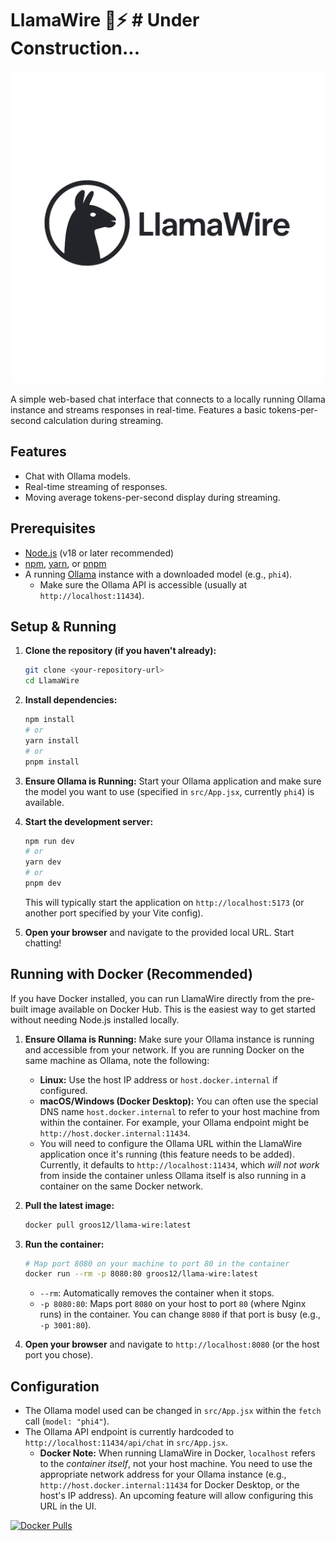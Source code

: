 # LlamaWire 🦙⚡️ # Under Construction...

<p align="center"><img src="public/dark-logo.png" alt="LlamaWire Logo" width="500"></p>

A simple web-based chat interface that connects to a locally running Ollama instance and streams responses in real-time. Features a basic tokens-per-second calculation during streaming.

## Features

*   Chat with Ollama models.
*   Real-time streaming of responses.
*   Moving average tokens-per-second display during streaming.

## Prerequisites

*   [Node.js](https://nodejs.org/) (v18 or later recommended)
*   [npm](https://www.npmjs.com/), [yarn](https://yarnpkg.com/), or [pnpm](https://pnpm.io/)
*   A running [Ollama](https://ollama.com/) instance with a downloaded model (e.g., `phi4`).
    *   Make sure the Ollama API is accessible (usually at `http://localhost:11434`).

## Setup & Running

1.  **Clone the repository (if you haven't already):**
    ```bash
    git clone <your-repository-url>
    cd LlamaWire
    ```

2.  **Install dependencies:**
    ```bash
    npm install
    # or
    yarn install
    # or
    pnpm install
    ```

3.  **Ensure Ollama is Running:**
    Start your Ollama application and make sure the model you want to use (specified in `src/App.jsx`, currently `phi4`) is available.

4.  **Start the development server:**
    ```bash
    npm run dev
    # or
    yarn dev
    # or
    pnpm dev
    ```
    This will typically start the application on `http://localhost:5173` (or another port specified by your Vite config).

5.  **Open your browser** and navigate to the provided local URL. Start chatting!

## Running with Docker (Recommended)

If you have Docker installed, you can run LlamaWire directly from the pre-built image available on Docker Hub. This is the easiest way to get started without needing Node.js installed locally.

1.  **Ensure Ollama is Running:**
    Make sure your Ollama instance is running and accessible from your network. If you are running Docker on the same machine as Ollama, note the following:
    *   **Linux:** Use the host IP address or `host.docker.internal` if configured.
    *   **macOS/Windows (Docker Desktop):** You can often use the special DNS name `host.docker.internal` to refer to your host machine from within the container. For example, your Ollama endpoint might be `http://host.docker.internal:11434`.
    *   You will need to configure the Ollama URL within the LlamaWire application once it's running (this feature needs to be added). Currently, it defaults to `http://localhost:11434`, which *will not work* from inside the container unless Ollama itself is also running in a container on the same Docker network.

2.  **Pull the latest image:**
    ```bash
    docker pull groos12/llama-wire:latest
    ```

3.  **Run the container:**
    ```bash
    # Map port 8080 on your machine to port 80 in the container
    docker run --rm -p 8080:80 groos12/llama-wire:latest
    ```
    *   `--rm`: Automatically removes the container when it stops.
    *   `-p 8080:80`: Maps port `8080` on your host to port `80` (where Nginx runs) in the container. You can change `8080` if that port is busy (e.g., `-p 3001:80`).

4.  **Open your browser** and navigate to `http://localhost:8080` (or the host port you chose).

## Configuration

*   The Ollama model used can be changed in `src/App.jsx` within the `fetch` call (`model: "phi4"`).
*   The Ollama API endpoint is currently hardcoded to `http://localhost:11434/api/chat` in `src/App.jsx`.
    *   **Docker Note:** When running LlamaWire in Docker, `localhost` refers to the *container itself*, not your host machine. You need to use the appropriate network address for your Ollama instance (e.g., `http://host.docker.internal:11434` for Docker Desktop, or the host's IP address). An upcoming feature will allow configuring this URL in the UI.

[![Docker Pulls](https://img.shields.io/docker/pulls/groos12/llama-wire.svg)](https://hub.docker.com/r/groos12/llama-wire)
